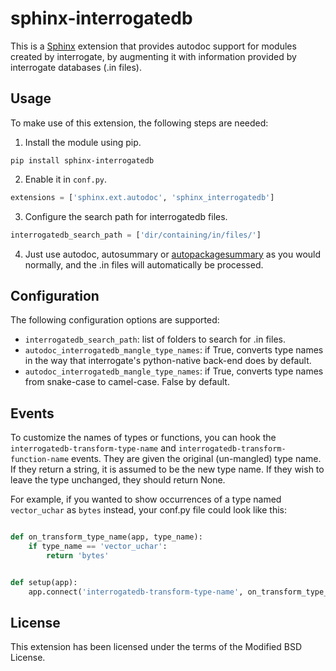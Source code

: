 sphinx-interrogatedb
====================

This is a [Sphinx](https://www.sphinx-doc.org/) extension that provides
autodoc support for modules created by interrogate, by augmenting it with
information provided by interrogate databases (.in files).

Usage
-----

To make use of this extension, the following steps are needed:

1. Install the module using pip.
```
pip install sphinx-interrogatedb
```
2. Enable it in `conf.py`.
```python
extensions = ['sphinx.ext.autodoc', 'sphinx_interrogatedb']
```
3. Configure the search path for interrogatedb files.
```python
interrogatedb_search_path = ['dir/containing/in/files/']
```
4. Just use autodoc, autosummary or [autopackagesummary](https://pypi.org/project/sphinx-autopackagesummary/)
as you would normally, and the .in files will automatically be processed.

Configuration
-------------

The following configuration options are supported:

* `interrogatedb_search_path`: list of folders to search for .in files.
* `autodoc_interrogatedb_mangle_type_names`: if True, converts type names in
  the way that interrogate's python-native back-end does by default.
* `autodoc_interrogatedb_mangle_type_names`: if True, converts type names from
  snake-case to camel-case.  False by default.

Events
------

To customize the names of types or functions, you can hook the
`interrogatedb-transform-type-name` and `interrogatedb-transform-function-name`
events.  They are given the original (un-mangled) type name.  If they return a
string, it is assumed to be the new type name.  If they wish to leave the type
unchanged, they should return None.

For example, if you wanted to show occurrences of a type named `vector_uchar`
as `bytes` instead, your conf.py file could look like this:

```python

def on_transform_type_name(app, type_name):
    if type_name == 'vector_uchar':
        return 'bytes'


def setup(app):
    app.connect('interrogatedb-transform-type-name', on_transform_type_name)
```

License
-------

This extension has been licensed under the terms of the Modified BSD License.
